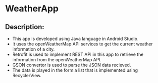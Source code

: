 # WeatherApp

## Description:
* This app is developed using Java language in Android Studio.
* It uses the openWeatherMap API services to get the current weather information of a city.
* Retrofit is used to implement REST API in this app to retrieve the information from the openWeatherMap API.
* GSON convertor is used to parse the JSON data recieved.
* The data is played in the form a list that is implemented using RecyclerView.
